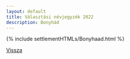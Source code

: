 ```yaml
---
layout: default
title: Választási névjegyzék 2022
description: Bonyhád
---
```


{% include settlementHTMLs/Bonyhaad.html %}

[Vissza](./)